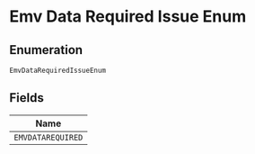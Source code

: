 
# Emv Data Required Issue Enum

## Enumeration

`EmvDataRequiredIssueEnum`

## Fields

| Name |
|  --- |
| `EMVDATAREQUIRED` |

